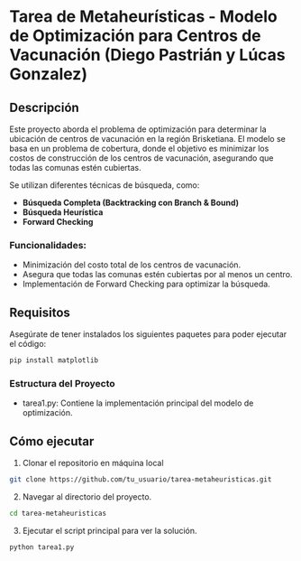 # Tarea de Metaheurísticas - Modelo de Optimización para Centros de Vacunación (Diego Pastrián y Lúcas Gonzalez)

## Descripción
Este proyecto aborda el problema de optimización para determinar la ubicación de centros de vacunación en la región Brisketiana. El modelo se basa en un problema de cobertura, donde el objetivo es minimizar los costos de construcción de los centros de vacunación, asegurando que todas las comunas estén cubiertas.

Se utilizan diferentes técnicas de búsqueda, como:
- **Búsqueda Completa (Backtracking con Branch & Bound)**
- **Búsqueda Heurística**
- **Forward Checking**

### Funcionalidades:
- Minimización del costo total de los centros de vacunación.
- Asegura que todas las comunas estén cubiertas por al menos un centro.
- Implementación de Forward Checking para optimizar la búsqueda.

## Requisitos
Asegúrate de tener instalados los siguientes paquetes para poder ejecutar el código:

```bash
pip install matplotlib
```

### Estructura del Proyecto
- tarea1.py: Contiene la implementación principal del modelo de optimización.

## Cómo ejecutar
1. Clonar el repositorio en máquina local
```bash
git clone https://github.com/tu_usuario/tarea-metaheuristicas.git
```
2. Navegar al directorio del proyecto.
```bash
cd tarea-metaheuristicas
```
3. Ejecutar el script principal para ver la solución.
```bash
python tarea1.py
```
